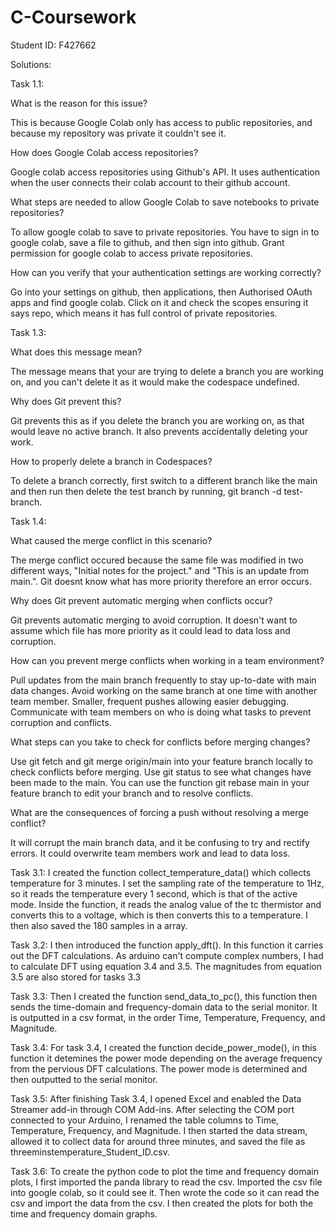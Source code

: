 # C-Coursework

Student ID: F427662

Solutions:

Task 1.1:

What is the reason for this issue?

This is because Google Colab only has access to public repositories, and because my repository was private it couldn't see it.

How does Google Colab access repositories?

Google colab access repositories using Github's API. It uses authentication when the user connects their colab account to their github account. 

What steps are needed to allow Google Colab to save notebooks to private repositories?

To allow google colab to save to private repositories. You have to sign in to google colab, save a file to github, and then sign into github. Grant permission for google colab to access private repositories.

How can you verify that your authentication settings are working correctly?

Go into your settings on github, then applications, then Authorised OAuth apps and find google colab. Click on it and check the scopes ensuring it says repo, which means it has full control of private repositories.

Task 1.3:

What does this message mean?

The message means that your are trying to delete a branch you are working on, and you can't delete it as it would make the codespace undefined.

Why does Git prevent this?

Git prevents this as if you delete the branch you are working on, as that would leave no active branch. It also prevents accidentally deleting your work.

How to properly delete a branch in Codespaces?

To delete a branch correctly, first switch to a different branch like the main and then run then delete the test branch by running, git branch -d test-branch.

Task 1.4:

What caused the merge conflict in this scenario?

The merge conflict occured because the same file was modified in two different ways, "Initial notes for the project." and "This is an update from main.". Git doesnt know what has more priority therefore an error occurs.

Why does Git prevent automatic merging when conflicts occur?

Git prevents automatic merging to avoid corruption. It doesn't want to assume which file has more priority as it could lead to data loss and corruption.

How can you prevent merge conflicts when working in a team environment?

Pull updates from the main branch frequently to stay up-to-date with main data changes. Avoid working on the same branch at one time with another team member. Smaller, frequent pushes allowing easier debugging. Communicate with team members on who is doing what tasks to prevent corruption and conflicts. 

What steps can you take to check for conflicts before merging changes?

Use git fetch and git merge origin/main into your feature branch locally to check conflicts before merging. Use git status to see what changes have been made to the main. You can use the function git rebase main in your feature branch to edit your branch and to resolve conflicts.

 What are the consequences of forcing a push without resolving a merge conflict?

It will corrupt the main branch data, and it be confusing to try and rectify errors. It could overwrite team members work and lead to data loss.

Task 3.1:
I created the function collect_temperature_data() which collects temperature for 3 minutes. I set the sampling rate of the temperature to 1Hz, so it reads the temperature every 1 second, which is that of the active mode. Inside the function, it reads the analog value of the tc thermistor and converts this to a voltage, which is then converts this to a temperature. I then also saved the 180 samples in a array.

Task 3.2:
I then introduced the function apply_dft(). In this function it carries out the DFT calculations. As arduino can't compute complex numbers, I had to calculate DFT using equation 3.4 and 3.5. The magnitudes from equation 3.5 are also stored for tasks 3.3

Task 3.3:
Then I created the function send_data_to_pc(), this function then sends the time-domain and frequency-domain data to the serial monitor. It is outputted in a csv format, in the order Time, Temperature, Frequency, and Magnitude.

Task 3.4:
For task 3.4, I created the function decide_power_mode(), in this function it detemines the power mode depending on the average frequency from the pervious DFT calculations. The power mode is determined and then outputted to the serial monitor.

Task 3.5:
After finishing Task 3.4, I opened Excel and enabled the Data Streamer add-in through COM Add-ins. After selecting the COM port connected to your Arduino, I renamed the table columns to Time, Temperature, Frequency, and Magnitude. I then started the data stream, allowed it to collect data for around three minutes, and saved the file as threeminstemperature_Student_ID.csv.

Task 3.6:
To create the python code to plot the time and frequency domain plots, I first imported the panda library to read the csv. Imported the csv file into google colab, so it could see it. Then wrote the code so it can read the csv and import the data from the csv. I then created the plots for both the time and frequency domain graphs. 

